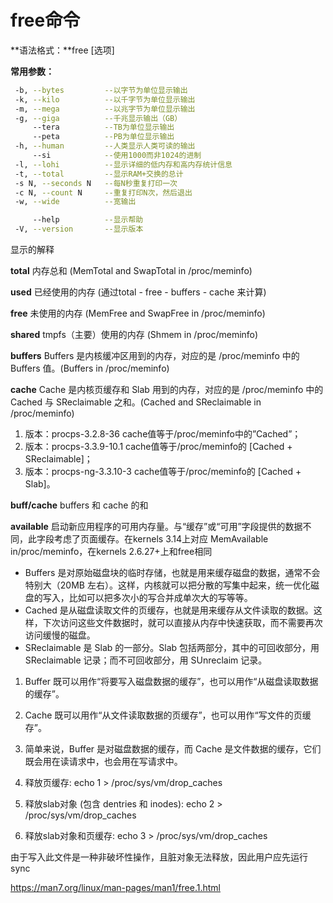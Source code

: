 # free命令



**语法格式：**free [选项]

**常用参数：**﻿

```bash
 -b, --bytes         --以字节为单位显示输出
 -k, --kilo          --以千字节为单位显示输出
 -m, --mega          --以兆字节为单位显示输出
 -g, --giga          --千兆显示输出（GB）
     --tera          --TB为单位显示输出
     --peta          --PB为单位显示输出
 -h, --human         --人类显示人类可读的输出
     --si            --使用1000而非1024的进制
 -l, --lohi          --显示详细的低内存和高内存统计信息
 -t, --total         --显示RAM+交换的总计
 -s N, --seconds N   --每N秒重复打印一次
 -c N, --count N     --重复打印N次，然后退出
 -w, --wide          --宽输出

     --help     	 --显示帮助
 -V, --version  	 --显示版本

```


显示的解释

**total**  内存总和 (MemTotal and SwapTotal in /proc/meminfo)

**used**   已经使用的内存 (通过total - free - buffers - cache 来计算)

**free**   未使用的内存 (MemFree and SwapFree in /proc/meminfo)

**shared**  tmpfs（主要）使用的内存 (Shmem in /proc/meminfo)

**buffers**  Buffers 是内核缓冲区用到的内存，对应的是 /proc/meminfo 中的 Buffers 值。(Buffers in /proc/meminfo)

**cache**   Cache 是内核页缓存和 Slab 用到的内存，对应的是 /proc/meminfo 中的 Cached 与 SReclaimable 之和。(Cached and SReclaimable in /proc/meminfo)

1. 版本：procps-3.2.8-36            cache值等于/proc/meminfo中的”Cached”；
2. 版本：procps-3.3.9-10.1         cache值等于/proc/meminfo的 [Cached + SReclaimable]；
3. 版本：procps-ng-3.3.10-3       cache值等于/proc/meminfo的 [Cached + Slab]。

**buff/cache**   buffers 和 cache 的和

**available**
              启动新应用程序的可用内存量。与“缓存”或“可用”字段提供的数据不同，此字段考虑了页面缓存。在kernels 3.14上对应 MemAvailable in/proc/meminfo，在kernels 2.6.27+上和free相同



- Buffers 是对原始磁盘块的临时存储，也就是用来缓存磁盘的数据，通常不会特别大（20MB 左右）。这样，内核就可以把分散的写集中起来，统一优化磁盘的写入，比如可以把多次小的写合并成单次大的写等等。
- Cached 是从磁盘读取文件的页缓存，也就是用来缓存从文件读取的数据。这样，下次访问这些文件数据时，就可以直接从内存中快速获取，而不需要再次访问缓慢的磁盘。
- SReclaimable 是 Slab 的一部分。Slab 包括两部分，其中的可回收部分，用 SReclaimable 记录；而不可回收部分，用 SUnreclaim 记录。

1. Buffer 既可以用作“将要写入磁盘数据的缓存”，也可以用作“从磁盘读取数据的缓存”。
2. Cache 既可以用作“从文件读取数据的页缓存”，也可以用作“写文件的页缓存”。
3. 简单来说，Buffer 是对磁盘数据的缓存，而 Cache 是文件数据的缓存，它们既会用在读请求中，也会用在写请求中。



1. 释放页缓存:  echo 1 > /proc/sys/vm/drop_caches
2. 释放slab对象 (包含 dentries 和 inodes):  echo 2 > /proc/sys/vm/drop_caches
3. 释放slab对象和页缓存: echo 3 > /proc/sys/vm/drop_caches

由于写入此文件是一种非破坏性操作，且脏对象无法释放，因此用户应先运行sync



https://man7.org/linux/man-pages/man1/free.1.html

